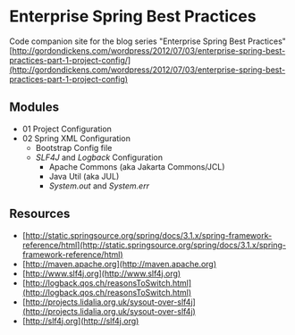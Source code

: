 Enterprise Spring Best Practices
================================

Code companion site for the blog series "Enterprise Spring Best Practices"
[http://gordondickens.com/wordpress/2012/07/03/enterprise-spring-best-practices-part-1-project-config/](http://gordondickens.com/wordpress/2012/07/03/enterprise-spring-best-practices-part-1-project-config)


Modules
-------
- 01 Project Configuration
- 02 Spring XML Configuration
  - Bootstrap Config file
  - _SLF4J_ and _Logback_ Configuration
    - Apache Commons (aka Jakarta Commons/JCL)
    - Java Util (aka JUL)
    - _System.out_ and _System.err_


Resources
----------
- [http://static.springsource.org/spring/docs/3.1.x/spring-framework-reference/html](http://static.springsource.org/spring/docs/3.1.x/spring-framework-reference/html)
- [http://maven.apache.org](http://maven.apache.org)
- [http://www.slf4j.org](http://www.slf4j.org)
- [http://logback.qos.ch/reasonsToSwitch.html](http://logback.qos.ch/reasonsToSwitch.html)
- [http://projects.lidalia.org.uk/sysout-over-slf4j](http://projects.lidalia.org.uk/sysout-over-slf4j)
- [http://slf4j.org](http://slf4j.org)


